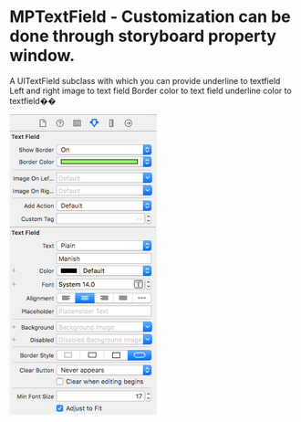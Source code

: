 # MPTextField - Customization can be done through storyboard property window.
A UITextField subclass with which you can provide underline to textfield 
Left and right image to text field
Border color to text field
underline color to textfield�� 


![alt tag](https://github.com/manish-1988/MPTextField/blob/master/Screen%20Shot%202016-12-22%20at%2012.27.28%20PM.png)


